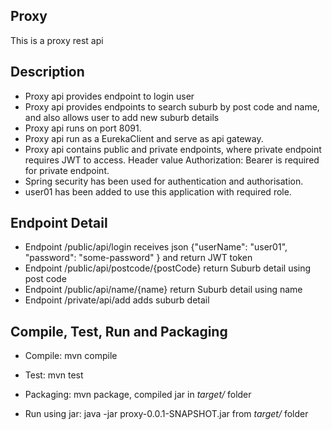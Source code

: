 Proxy
---------------------
This is a proxy rest api

Description
-----------
- Proxy api provides endpoint to login user
- Proxy api provides endpoints to search suburb by post code and name, and also allows user to add new suburb details
- Proxy api runs on port 8091.
- Proxy api run as a EurekaClient and serve as api gateway.
- Proxy api contains public and private endpoints, where private endpoint requires JWT to access. Header value Authorization: Bearer <JWT Token> is required for private endpoint.
- Spring security has been used for authentication and authorisation.
- user01 has been added to use this application with required role.


Endpoint Detail
-----------
- Endpoint /public/api/login receives json {"userName": "user01", "password": "some-password" } and return JWT token
- Endpoint /public/api/postcode/{postCode} return Suburb detail using post code
- Endpoint /public/api/name/{name} return Suburb detail using name
- Endpoint /private/api/add adds suburb detail


## Compile, Test, Run and Packaging

- Compile: mvn compile

- Test: mvn test

- Packaging: mvn package, compiled jar in *target/* folder

- Run using jar: java -jar proxy-0.0.1-SNAPSHOT.jar from *target/* folder

